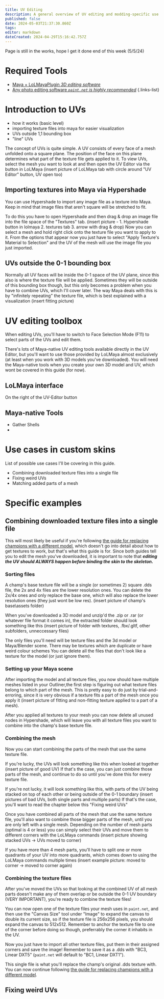 ```yaml
---
title: UV Editing
description: A general overview of UV editing and modding-specific use cases of it
published: false
date: 2024-05-03T21:37:30.860Z
tags: 
editor: markdown
dateCreated: 2024-04-29T15:16:42.757Z
---
```


Page is still in the works, hope I get it done end of this week (5/5/24)

# Required Tools
- [Maya + LoLMayaPlugin *3D editing software*](https://wiki.runeforge.io/en/core-guides/tools/maya)
- [Any photo editing software *`paint.net` is highly recommended*](https://wiki.runeforge.io/en/core-guides/tools/paint-net)
{.links-list}

# Introduction to UVs
- how it works (basic level)
- importing texture files into maya for easier visualization
- UVs outside 1,1 bounding box
- "line" UVs

The concept of UVs is quite simple.
A UV consists of every face of a mesh unfolded onto a square plane. The position of the face on this plane determines what part of the texture file gets applied to it.
To view UVs, select the mesh you want to look at and then open the UV Editor via the button in LoLMaya (insert picture of LoLMaya tab with circle around "UV Editor" button, UV open too)

## Importing textures into Maya via Hypershade
You can use Hypershade to import any image file as a texture into Maya. 
Keep in mind that image files that aren't square will be stretched to fit.

To do this you have to open Hypershade and then drag & drop an image file into the file space of the "Textures" tab.
(insert picture - 1. Hypershade button in lolmaya 2. textures tab 3. arrow with drag & drop)
Now you can select a mesh and hold right click onto the texture file you want to apply to it. 
From the options that appear now you just have to select "Apply Texture's Material to Selection" and the UV of the mesh will use the image file you just imported.

## UVs outside the 0-1 bounding box
Normally all UV faces will be inside the 0-1 space of the UV plane, since this also is where the texture file will be applied. 
Sometimes they will be outside of this bounding box though, but this only becomes a problem when you have to combine UVs, which I'll cover later.
The way Maya deals with this is by "infinitely repeating" the texture file, which is best explained with a visualization (insert fitting picture)


# UV editing toolbox

When editing UVs, you'll have to switch to Face Selection Mode (F11) to select parts of the UVs and edit them.

There's lots of Maya-native UV editing tools available directly in the UV Editor, but you'll want to use those provided by LoLMaya almost exclusively (at least when you work with 3D models you've downloaded).
You will need the Maya-native tools when you create your own 3D model and UV, which wont be covered in this guide (for now).

## LoLMaya interface

On the right of the UV-Editor button

## Maya-native Tools
- Gather Shells
- 

# Use cases in custom skins
List of possible use cases I'll be covering in this guide.
- Combining downloaded texture files into a single file
- Fixing weird UVs
- Matching added parts of a mesh

# Specific examples
## Combining downloaded texture files into a single file
This will most likely be useful if you're following [the guide for replacing champions with a different model](https://wiki.runeforge.io/en/specific-guide/3d-modelling/Replacing-Champion-With-a-Completely-Different-Model), which doesn't go into detail about how to get textures to work, but that's what this guide is for.
Since both guides tell you to edit the mesh you've downloaded, it is important to note that ***editing the UV should ALWAYS happen before binding the skin to the skeleton.***

### Sorting files
A champ's base texture file will be a single (or sometimes 2) square .dds file, the 2x and 4x files are the lower resolution ones. You can delete the 2x/4x ones and only replace the base one, which will also replace the lower resolution ones (they just wont be low res). (insert picture of champ's base\assets folder)

When you've downloaded a 3D model and unzip'd the .zip or .rar (or whatever file format it comes in), the extracted folder should look something like this
(insert picture of folder with textures, .fbx/.gltf, other subfolders, unneccessary files)

The only files you'll need will be texture files and the 3d model or Maya/Blender scene. There may be textures which are duplicate or have weird colour schemes
You can delete all the files that don't look like a texture for the model (or just ignore them).

### Setting up your Maya scene
After importing the model and all texture files, you now should have multiple meshes listed in your Outliner,the first step is figuring out what texture files belong to which part of the mesh. This is pretty easy to do just by trial-and-erroring, since it is very obvious if a texture fits a part of the mesh once you apply it (insert picture of fitting and non-fitting texture applied to a part of a mesh).

After you applied all textures to your mesh you can now delete all unused nodes in Hypershade, which will leave you with all texture files you want to combine into the champ's base texture file.

### Combining the mesh
Now you can start combining the parts of the mesh that use the same texture file.

If you're lucky, the UVs will look something like this when looked at together (insert picture of good UV)
If that's the case, you can just combine those parts of the mesh, and continue to do so until you've done this for every texture file.

If you're not lucky, it will look something like this, with parts of the UV being stacked on top of each other or being outside of the 0-1 boundary (insert pictures of bad UVs, both single parts and multiple parts)
If that's the case, you'll want to read the chapter below this "Fixing weird UVs"

Once you have combined all parts of the mesh that use the same texture file, you'll also want to combine those bigger parts of the mesh, until you are only left with a single mesh. 
Depending on the number of mesh parts (optimal is 4 or less) you can simply select their UVs and move them to different corners with the LoLMaya commands (insert picture showing stacked UVs -> UVs moved to corner)

If you have more than 4 mesh parts, you'll have to split one or more quadrants of your UV into more quadrants, which comes down to using the LoLMaya commands multiple times (insert example picture: moved to corner -> moved to corner again)

### Combining the texture files
After you've moved the UVs so that looking at the combined UV of all mesh parts doesn't make any of them overlap or be outside the 0-1 UV boundary (VERY IMPORTANT), you're ready to combine the texture files!

You can now open one of the texture files your mesh uses in `paint.net`, and then use the "Canvas Size" tool under "Image" to expand the canvas to double its current size, so if the texture file is 256x256 pixels, you should expand the canvas to 512x512. 
Remember to anchor the texture file to one of the corner before doing so though, preferrably the corner it inhabits in the UV.

Now you just have to import all other texture files, put them in their assigned corners and save the image!
Remember to save it as a .dds with "BC3, Linear DXT5" (`paint.net` will default to "BC1, Linear DXT1").

This single file is what you'll replace the champ's original .dds texture with.
You can now continue following [the guide for replacing champions with a different model](https://wiki.runeforge.io/en/specific-guide/3d-modelling/Replacing-Champion-With-a-Completely-Different-Model).

## Fixing weird UVs
